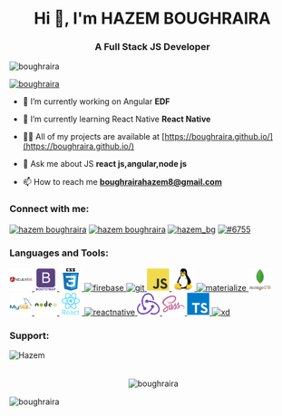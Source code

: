 <h1 align="center">Hi 👋, I'm HAZEM BOUGHRAIRA</h1>
<h3 align="center">A Full Stack JS Developer</h3>

<p align="left"> <img src="https://komarev.com/ghpvc/?username=boughraira&label=Profile%20views&color=0e75b6&style=flat" alt="boughraira" /> </p>

<p align="left"> <a href="https://github.com/ryo-ma/github-profile-trophy"><img src="https://github-profile-trophy.vercel.app/?username=boughraira" alt="boughraira" /></a> </p>

- 🔭 I’m currently working on Angular **EDF**

- 🌱 I’m currently learning React Native **React Native**

- 👨‍💻 All of my projects are available at [https://boughraira.github.io/](https://boughraira.github.io/)

- 💬 Ask me about JS **react js,angular,node js**

- 📫 How to reach me **boughrairahazem8@gmail.com**

<h3 align="left">Connect with me:</h3>
<p align="left">
<a href="https://linkedin.com/in/hazem boughraira" target="blank"><img align="center" src="https://cdn.jsdelivr.net/npm/simple-icons@3.0.1/icons/linkedin.svg" alt="hazem boughraira" height="30" width="40" /></a>
<a href="https://fb.com/hazem boughraira" target="blank"><img align="center" src="https://cdn.jsdelivr.net/npm/simple-icons@3.0.1/icons/facebook.svg" alt="hazem boughraira" height="30" width="40" /></a>
<a href="https://instagram.com/hazem_bg" target="blank"><img align="center" src="https://cdn.jsdelivr.net/npm/simple-icons@3.0.1/icons/instagram.svg" alt="hazem_bg" height="30" width="40" /></a>
<a href="https://discord.gg/#6755" target="blank"><img align="center" src="https://cdn.jsdelivr.net/npm/simple-icons@3.0.1/icons/discord.svg" alt="#6755" height="30" width="40" /></a>
</p>

<h3 align="left">Languages and Tools:</h3>
<p align="left"> <a href="https://angular.io" target="_blank"> <img src="https://raw.githubusercontent.com/devicons/devicon/master/icons/angularjs/angularjs-original-wordmark.svg" alt="angularjs" width="40" height="40"/> </a> <a href="https://getbootstrap.com" target="_blank"> <img src="https://raw.githubusercontent.com/devicons/devicon/master/icons/bootstrap/bootstrap-plain-wordmark.svg" alt="bootstrap" width="40" height="40"/> </a> <a href="https://www.w3schools.com/css/" target="_blank"> <img src="https://raw.githubusercontent.com/devicons/devicon/master/icons/css3/css3-original-wordmark.svg" alt="css3" width="40" height="40"/> </a> <a href="https://firebase.google.com/" target="_blank"> <img src="https://www.vectorlogo.zone/logos/firebase/firebase-icon.svg" alt="firebase" width="40" height="40"/> </a> <a href="https://git-scm.com/" target="_blank"> <img src="https://www.vectorlogo.zone/logos/git-scm/git-scm-icon.svg" alt="git" width="40" height="40"/> </a> <a href="https://developer.mozilla.org/en-US/docs/Web/JavaScript" target="_blank"> <img src="https://raw.githubusercontent.com/devicons/devicon/master/icons/javascript/javascript-original.svg" alt="javascript" width="40" height="40"/> </a> <a href="https://www.linux.org/" target="_blank"> <img src="https://raw.githubusercontent.com/devicons/devicon/master/icons/linux/linux-original.svg" alt="linux" width="40" height="40"/> </a> <a href="https://materializecss.com/" target="_blank"> <img src="https://raw.githubusercontent.com/prplx/svg-logos/5585531d45d294869c4eaab4d7cf2e9c167710a9/svg/materialize.svg" alt="materialize" width="40" height="40"/> </a> <a href="https://www.mongodb.com/" target="_blank"> <img src="https://raw.githubusercontent.com/devicons/devicon/master/icons/mongodb/mongodb-original-wordmark.svg" alt="mongodb" width="40" height="40"/> </a> <a href="https://www.mysql.com/" target="_blank"> <img src="https://raw.githubusercontent.com/devicons/devicon/master/icons/mysql/mysql-original-wordmark.svg" alt="mysql" width="40" height="40"/> </a> <a href="https://nodejs.org" target="_blank"> <img src="https://raw.githubusercontent.com/devicons/devicon/master/icons/nodejs/nodejs-original-wordmark.svg" alt="nodejs" width="40" height="40"/> </a> <a href="https://reactjs.org/" target="_blank"> <img src="https://raw.githubusercontent.com/devicons/devicon/master/icons/react/react-original-wordmark.svg" alt="react" width="40" height="40"/> </a> <a href="https://reactnative.dev/" target="_blank"> <img src="https://reactnative.dev/img/header_logo.svg" alt="reactnative" width="40" height="40"/> </a> <a href="https://redux.js.org" target="_blank"> <img src="https://raw.githubusercontent.com/devicons/devicon/master/icons/redux/redux-original.svg" alt="redux" width="40" height="40"/> </a> <a href="https://sass-lang.com" target="_blank"> <img src="https://raw.githubusercontent.com/devicons/devicon/master/icons/sass/sass-original.svg" alt="sass" width="40" height="40"/> </a> <a href="https://www.typescriptlang.org/" target="_blank"> <img src="https://raw.githubusercontent.com/devicons/devicon/master/icons/typescript/typescript-original.svg" alt="typescript" width="40" height="40"/> </a> <a href="https://www.adobe.com/products/xd.html" target="_blank"> <img src="https://cdn.worldvectorlogo.com/logos/adobe-xd.svg" alt="xd" width="40" height="40"/> </a> </p>

<h3 align="left">Support:</h3>
<p><a href="https://www.buymeacoffee.com/Hazem"> <img align="left" src="https://cdn.buymeacoffee.com/buttons/v2/default-yellow.png" height="50" width="210" alt="Hazem" /></a></p><br><br>

<p><img align="center" src="https://github-readme-stats.vercel.app/api/top-langs?username=boughraira&show_icons=true&locale=en&layout=compact" alt="boughraira" /></p>

<p><img align="center" src="https://github-readme-streak-stats.herokuapp.com/?user=boughraira&" alt="boughraira" /></p>

